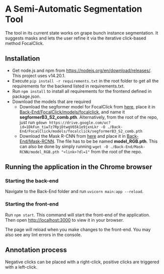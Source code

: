 # A Semi-Automatic Segmentation Tool

The tool in its current state works on grape bunch instance segmentation. It suggests masks and lets the user refine it via the iterative click-based method FocalClick.

## Installation
- Get node.js and npm from https://nodejs.org/en/download/releases/. This project uses v14.20.1. 
- Execute `pip install -r requirements.txt` in the root folder to get all the requirements for the backend listed in requirements.txt. 
- Run `npm install` to install all requirements for the frontend defined in package.json.
- Download the models that are required
    - Download the segformer model for FocalClick from [here](https://drive.google.com/file/d/1DkFun_tiw7z7RpjDtwqV65k1e9jxnLkr/view?usp=share_link), place it in [Back-End/FocalClick/models/focalclick](./Back-End/FocalClick/models/focalclick), and name it **segformerB3_S2_comb.pth**. Alternatively, from the root of the repo, just run `gdown https://drive.google.com/uc?id=1DkFun_tiw7z7RpjDtwqV65k1e9jxnLkr -O ./Back-End/FocalClick/models/focalclick/segformerB3_S2_comb.pth`
    - Download the Mask R-CNN from [here](<link>) and place it in [Back-End/Mask-RCNN](./Back-End/Mask-RCNN). The file has to be be named **model_RGB.pth**. This can also be done by simply running `wget -O ./Back-End/Mask-RCNN/model_RGB.pth "<link>?dl=1"` from the root of the repo.

## Running the application in the Chrome browser

### Starting the back-end
Navigate to the Back-End folder and run `uvicorn main:app --reload`.

### Starting the front-end
Run `npm start`. This command will start the front-end of the application. Then open [http://localhost:3000](http://localhost:3000) to view it in your browser.

The page will reload when you make changes to the front-end. You may also see any lint errors in the console.

## Annotation process
Negative clicks can be placed with a right-click, positive clicks are triggered with a left-click.